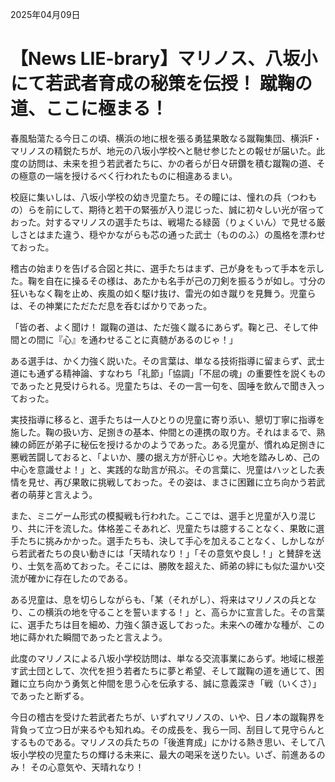 2025年04月09日

# 【News LIE-brary】マリノス、八坂小にて若武者育成の秘策を伝授！ 蹴鞠の道、ここに極まる！

春風駘蕩たる今日この頃、横浜の地に根を張る勇猛果敢なる蹴鞠集団、横浜F・マリノスの精鋭たちが、地元の八坂小学校へと馳せ参じたとの報せが届いた。此度の訪問は、未来を担う若武者たちに、かの者らが日々研鑽を積む蹴鞠の道、その極意の一端を授けるべく行われたものに相違あるまい。

校庭に集いしは、八坂小学校の幼き児童たち。その瞳には、憧れの兵（つわもの）らを前にして、期待と若干の緊張が入り混じった、誠に初々しい光が宿っておった。対するマリノスの選手たちは、戦場たる緑茵（りょくいん）で見せる厳しさとはまた違う、穏やかながらも芯の通った武士（もののふ）の風格を漂わせておった。

稽古の始まりを告げる合図と共に、選手たちはまず、己が身をもって手本を示した。鞠を自在に操るその様は、あたかも名手が己の刀剣を振るうが如し。寸分の狂いもなく鞠を止め、疾風の如く駆け抜け、雷光の如き蹴りを見舞う。児童らは、その神業にただただ息を呑むばかりであった。

「皆の者、よく聞け！ 蹴鞠の道は、ただ強く蹴るにあらず。鞠と己、そして仲間との間に『心』を通わせることに真髄があるのじゃ！」

ある選手は、かく力強く説いた。その言葉は、単なる技術指導に留まらず、武士道にも通ずる精神論、すなわち「礼節」「協調」「不屈の魂」の重要性を説くものであったと見受けられる。児童たちは、その一言一句を、固唾を飲んで聞き入っておった。

実技指導に移ると、選手たちは一人ひとりの児童に寄り添い、懇切丁寧に指導を施した。鞠の扱い方、足捌きの基本、仲間との連携の取り方。それはまるで、熟練の師匠が弟子に秘伝を授けるかのようであった。ある児童が、慣れぬ足捌きに悪戦苦闘しておると、「よいか、腰の据え方が肝心じゃ。大地を踏みしめ、己の中心を意識せよ！」と、実践的な助言が飛ぶ。その言葉に、児童はハッとした表情を見せ、再び果敢に挑戦しておった。その姿は、まさに困難に立ち向かう若武者の萌芽と言えよう。

また、ミニゲーム形式の模擬戦も行われた。ここでは、選手と児童が入り混じり、共に汗を流した。体格差こそあれど、児童たちは臆することなく、果敢に選手たちに挑みかかった。選手たちも、決して手心を加えることなく、しかしながら若武者たちの良い動きには「天晴れなり！」「その意気や良し！」と賛辞を送り、士気を高めておった。そこには、勝敗を超えた、師弟の絆にも似た温かい交流が確かに存在したのである。

ある児童は、息を切らしながらも、「某（それがし）、将来はマリノスの兵となり、この横浜の地を守ることを誓いまする！」と、高らかに宣言した。その言葉に、選手たちは目を細め、力強く頷き返しておった。未来への確かな種が、この地に蒔かれた瞬間であったと言えよう。

此度のマリノスによる八坂小学校訪問は、単なる交流事業にあらず。地域に根差す武士団として、次代を担う若者たちに夢と希望、そして蹴鞠の道を通じて、困難に立ち向かう勇気と仲間を思う心を伝承する、誠に意義深き「戦（いくさ）」であったと断ずる。

今日の稽古を受けた若武者たちが、いずれマリノスの、いや、日ノ本の蹴鞠界を背負って立つ日が来るやも知れぬ。その成長を、我ら一同、刮目して見守らんとするものである。マリノスの兵たちの「後進育成」にかける熱き思い、そして八坂小学校の児童たちの輝ける未来に、最大の喝采を送りたい。いざ、前進あるのみ！ その心意気や、天晴れなり！